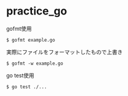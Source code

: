 # practice_go

gofmt使用
```
$ gofmt example.go
```
実際にファイルをフォーマットしたもので上書き
```
$ gofmt -w example.go
```

go test使用
```
$ go test ./...
```
